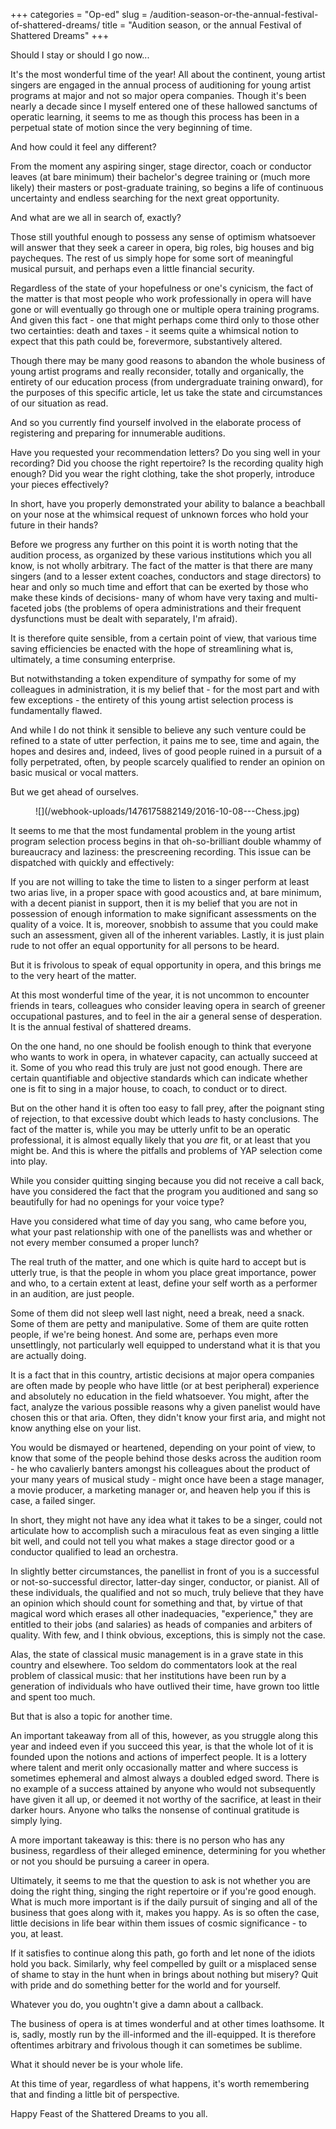 +++
categories = "Op-ed"
slug = /audition-season-or-the-annual-festival-of-shattered-dreams/
title = "Audition season, or the annual Festival of Shattered Dreams"
+++

Should I stay or should I go now...

It's the most wonderful time of the year! All about the continent, young artist singers are engaged in the annual process of auditioning for young artist programs at major and not so major opera companies. Though it's been nearly a decade since I myself entered one of these hallowed sanctums of operatic learning, it seems to me as though this process has been in a perpetual state of motion since the very beginning of time.

And how could it feel any different?

From the moment any aspiring singer, stage director, coach or conductor leaves (at bare minimum) their bachelor's degree training or (much more likely) their masters or post-graduate training, so begins a life of continuous uncertainty and endless searching for the next great opportunity. 

And what are we all in search of, exactly? 

Those still youthful enough to possess any sense of optimism whatsoever will answer that they seek a career in opera, big roles, big houses and big paycheques. The rest of us simply hope for some sort of meaningful musical pursuit, and perhaps even a little financial security.

Regardless of the state of your hopefulness or one's cynicism, the fact of the matter is that most people who work professionally in opera will have gone or will eventually go through one or multiple opera training programs. And given this fact - one that might perhaps come third only to those other two certainties: death and taxes - it seems quite a whimsical notion to expect that this path could be, forevermore, substantively altered. 

Though there may be many good reasons to abandon the whole business of young artist programs and really reconsider, totally and organically, the entirety of our education process (from undergraduate training onward), for the purposes of this specific article, let us take the state and circumstances of our situation as read.

And so you currently find yourself involved in the elaborate process of registering and preparing for innumerable auditions. 

Have you requested your recommendation letters? Do you sing well in your recording? Did you choose the right repertoire? Is the recording quality high enough? Did you wear the right clothing, take the shot properly, introduce your pieces effectively?

In short, have you properly demonstrated your ability to balance a beachball on your nose at the whimsical request of unknown forces who hold your future in their hands? 

Before we progress any further on this point it is worth noting that the audition process, as organized by these various institutions which you all know, is not wholly arbitrary. The fact of the matter is that there are many singers (and to a lesser extent coaches, conductors and stage directors) to hear and only so much time and effort that can be exerted by those who make these kinds of decisions- many of whom have very taxing and multi-faceted jobs (the problems of opera administrations and their frequent dysfunctions must be dealt with separately, I'm afraid). 

It is therefore quite sensible, from a certain point of view, that various time saving efficiencies be enacted with the hope of streamlining what is, ultimately, a time consuming enterprise.

But notwithstanding a token expenditure of sympathy for some of my colleagues in administration, it is my belief that - for the most part and with few exceptions - the entirety of this young artist selection process is fundamentally flawed. 

And while I do not think it sensible to believe any such venture could be refined to a state of utter perfection, it pains me to see, time and again, the hopes and desires and, indeed, lives of good people ruined in a pursuit of a folly perpetrated, often, by people scarcely qualified to render an opinion on basic musical or vocal matters.

But we get ahead of ourselves.

<figure data-type="image">
![](/webhook-uploads/1476175882149/2016-10-08---Chess.jpg)
</figure>

It seems to me that the most fundamental problem in the young artist program selection process begins in that oh-so-brilliant double whammy of bureaucracy and laziness: the prescreening recording. This issue can be dispatched with quickly and effectively:

If you are not willing to take the time to listen to a singer perform at least two arias live, in a proper space with good acoustics and, at bare minimum, with a decent pianist in support, then it is my belief that you are not in possession of enough information to make  significant assessments on the quality of a voice. It is, moreover, snobbish to assume that you could make such an assessment, given all of the inherent variables. Lastly, it is just plain rude to not offer an equal opportunity for all persons to be heard. 

But it is frivolous to speak of equal opportunity in opera, and this brings me to the very heart of the matter.

At this most wonderful time of the year, it is not uncommon to encounter friends in tears, colleagues who consider leaving opera in search of greener occupational pastures, and to feel in the air a general sense of desperation. It is the annual festival of shattered dreams.

On the one hand, no one should be foolish enough to think that everyone who wants to work in opera, in whatever capacity, can actually succeed at it. Some of you who read this truly are just not good enough. There are certain quantifiable and objective standards which can indicate whether one is fit to sing in a major house, to coach, to conduct or to direct. 

But on the other hand it is often too easy to fall prey, after the poignant sting of rejection, to that excessive doubt which leads to hasty conclusions. The fact of the matter is, while you may be utterly unfit to be an operatic professional, it is almost equally likely that you *are* fit, or at least that you might be. And this is where the pitfalls and problems of YAP selection come into play. 

While you consider quitting singing because you did not receive a call back, have you considered the fact that the program you auditioned and sang so beautifully for had no openings for your voice type?

Have you considered what time of day you sang, who came before you, what your past relationship with one of the panellists was and whether or not every member consumed a proper lunch?

The real truth of the matter, and one which is quite hard to accept but is utterly true, is that the people in whom you place great importance, power and who, to a certain extent at least, define your self worth as a performer in an audition, are just people. 

Some of them did not sleep well last night, need a break, need a snack. Some of them are petty and manipulative. Some of them are quite rotten people, if we're being honest. And some are, perhaps even more unsettlingly, not particularly well equipped to understand what it is that you are actually doing.

It is a fact that in this country, artistic decisions at major opera companies are often made by people who have little (or at best peripheral) experience and absolutely no education in the field whatsoever. You might, after the fact, analyze the various possible reasons why a given panelist would have chosen this or that aria. Often, they didn't know your first aria, and might not know anything else on your list. 

You would be dismayed or heartened, depending on your point of view, to know that some of the people behind those desks across the audition room - he who cavalierly banters amongst his colleagues about the product of your many years of musical study - might once have been a stage manager, a movie producer, a marketing manager or, and heaven help you if this is case, a failed singer. 

In short, they might not have any idea what it takes to be a singer, could not articulate how to accomplish such a miraculous feat as even singing a little bit well, and could not tell you what makes a stage director good or a conductor qualified to lead an orchestra. 

In slightly better circumstances, the panellist in front of you is a successful or not-so-successful director, latter-day singer, conductor, or pianist. All of these individuals, the qualified and not so much, truly believe that they have an opinion which should count for something and that, by virtue of that magical word which erases all other inadequacies, "experience," they are entitled to their jobs (and salaries) as heads of companies and arbiters of quality. With few, and I think obvious, exceptions, this is simply not the case.

Alas, the state of classical music management is in a grave state in this country and elsewhere. Too seldom do commentators look at the real problem of classical music: that her institutions have been run by a generation of individuals who have outlived their time, have grown too little and spent too much.

But that is also a topic for another time.

An important takeaway from all of this, however, as you struggle along this year and indeed even if you succeed this year, is that the whole lot of it is founded upon the notions and actions of imperfect people. It is a lottery where talent and merit only occasionally matter and where success is sometimes ephemeral and almost always a doubled edged sword. There is no example of a success attained by anyone who would not subsequently have given it all up, or deemed it not worthy of the sacrifice, at least in their darker hours. Anyone who talks the nonsense of continual gratitude is simply lying. 

A more important takeaway is this: there is no person who has any business, regardless of their alleged eminence, determining for you whether or not you should be pursuing a career in opera.

Ultimately, it seems to me that the question to ask is not whether you are doing the right thing, singing the right repertoire or if you're good enough. What is much more important is if the daily pursuit of singing and all of the business that goes along with it, makes you happy. As is so often the case, little decisions in life bear within them issues of cosmic significance - to you, at least.

If it satisfies to continue along this path, go forth and let none of the idiots hold you back. Similarly, why feel compelled by guilt or a misplaced sense of shame to stay in the hunt when in brings about nothing but misery? Quit with pride and do something better for the world and for yourself.

Whatever you do, you oughtn't give a damn about a callback.

The business of opera is at times wonderful and at other times loathsome. It is, sadly, mostly run by the ill-informed and the ill-equipped. It is therefore oftentimes arbitrary and frivolous though it can sometimes be sublime. 

What it should never be is your whole life. 

At this time of year, regardless of what happens, it's worth remembering that and finding a little bit of perspective.
 
Happy Feast of the Shattered Dreams to you all.

